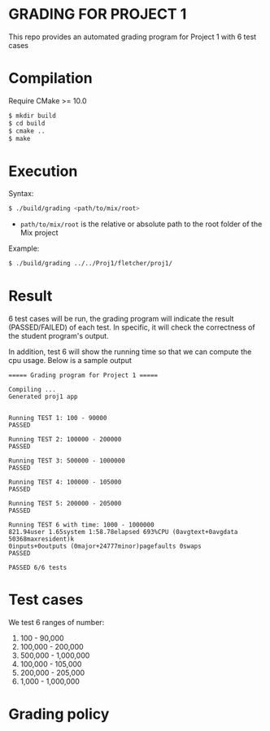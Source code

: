 # GRADING FOR PROJECT 1

This repo provides an automated grading program for Project 1 with 6 test cases

# Compilation
Require CMake >= 10.0
```bash
$ mkdir build
$ cd build
$ cmake ..
$ make
```

# Execution
Syntax:
```bash
$ ./build/grading <path/to/mix/root>
```
- `path/to/mix/root` is the relative or absolute path to the root folder of the Mix project

Example:
```bash
$ ./build/grading ../../Proj1/fletcher/proj1/
```

# Result
6 test cases will be run, the grading program will indicate the result (PASSED/FAILED) of each test. In specific, it will check the correctness of the student program's output. 

In addition, test 6 will show the running time so that we can compute the cpu usage. Below is a sample output

```
===== Grading program for Project 1 ===== 

Compiling ...
Generated proj1 app


Running TEST 1: 100 - 90000
PASSED

Running TEST 2: 100000 - 200000
PASSED

Running TEST 3: 500000 - 1000000
PASSED

Running TEST 4: 100000 - 105000
PASSED

Running TEST 5: 200000 - 205000
PASSED

Running TEST 6 with time: 1000 - 1000000
821.94user 1.65system 1:58.78elapsed 693%CPU (0avgtext+0avgdata 50368maxresident)k
0inputs+0outputs (0major+24777minor)pagefaults 0swaps
PASSED

PASSED 6/6 tests

```

# Test cases
We test 6 ranges of number:
1. 100 - 90,000
2. 100,000 - 200,000
3. 500,000 - 1,000,000
4. 100,000 - 105,000
5. 200,000 - 205,000
6. 1,000 - 1,000,000


# Grading policy
